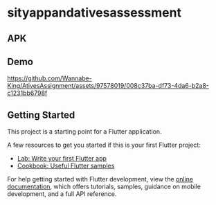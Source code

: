 # sityappandativesassessment

## APK


## Demo

https://github.com/Wannabe-King/AtivesAssignment/assets/97578019/008c37ba-df73-4da6-b2a8-c1231bb6798f

## Getting Started

This project is a starting point for a Flutter application.

A few resources to get you started if this is your first Flutter project:

- [Lab: Write your first Flutter app](https://docs.flutter.dev/get-started/codelab)
- [Cookbook: Useful Flutter samples](https://docs.flutter.dev/cookbook)

For help getting started with Flutter development, view the
[online documentation](https://docs.flutter.dev/), which offers tutorials,
samples, guidance on mobile development, and a full API reference.
